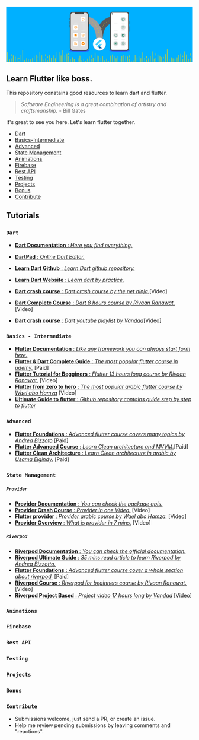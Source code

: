 [![Banner](./assets/flutter.gif)](https://flutter.dev)

## Learn Flutter like boss.

This repository conatains good resources to learn dart and flutter.

> *Software Engineering is a great combination of artistry and craftsmanship.* - Bill Gates

It's great to see you here. Let's learn flutter together.

* [Dart](#dart)
* [Basics-Intermediate](#basics)
* [Advanced](#advanced)
* [State Management](#state-management)
* [Animations](#animations)
* [Firebase](#firebase)
* [Rest API](#rest-api)
* [Testing](#testing)
* [Projects](#projects)
* [Bonus](#bonus)
* [Contribute](#contribute)

## Tutorials


### `Dart`
* [**Dart Documentation** : _Here you find everything._](https://dart.dev/guides)

* [**DartPad** : _Online Dart Editor._](https://dartpad.dev/)
* [**Learn Dart Github** : _Learn Dart github repository._](https://github.com/dwyl/learn-dart)
* [**Learn Dart Website** : _Learn dart by practice._](https://dart-tutorial.com/)
* [**Dart crash course** : _Dart crash course by the net ninja._](https://youtube.com/playlist?list=PL4cUxeGkcC9iVGY3ppchN9kIauln8IiEh&si=61GGGY9tPxl--cyK)[Video]
* [**Dart Complete Course** : _Dart 8 hours course by Rivaan Ranawat._](https://youtu.be/Fqcsow_7go4?si=CSP3pvyY_AZPTSR-)[Video]
* [**Dart crash course** : _Dart youtube playlist by Vandad_](https://youtube.com/playlist?list=PL6yRaaP0WPkVLSOchfoIA0ZXySz4eSYV2&si=2jMsinA2jHOZkLQu)[Video]

### `Basics - Intermediate`


* [**Flutter Documentation** : _Like any framework you can always start form here._](https://docs.flutter.dev/)
* [**Flutter & Dart Complete Guide** : _The most popular flutter course in udemy._](https://www.udemy.com/course/learn-flutter-dart-to-build-ios-android-apps/) [Paid]
* [**Flutter Tutorial for Begginers** : _Flutter 13 hours long course by Rivaan Ranawat._](https://youtu.be/BiOSCpV-lts?si=PVSIIy9MWuwZsG7Y) [Video]
* [**Flutter from zero to hero** : _The most popular arabic flutter course by Wael abo Hamza_](https://youtube.com/playlist?list=PL93xoMrxRJIvtIXjAiX15wcyNv-LOWZa9&si=EumuYypYsQLzBMfD) [Video]
* [**Ultimate Guide to flutter** : _Github repository contains guide step by step to flutter_](https://github.com/antz22/ultimate-guide-to-flutter)

### `Advanced`

* [**Flutter Foundations** : _Advanced flutter course covers many topics by Andrea Bizzoto_](https://courses.codewithandrea.com/p/flutter-foundations-complete) [Paid]
* [**Flutter Advanced Course** : _Learn Clean architecture and MVVM._](https://www.udemy.com/course/flutter-advanced-course-clean-architecture-with-mvvm/)[Paid]
* [**Flutter Clean Architecture** : _Learn Clean architecture in arabic by Usama Elgindy._](https://www.udemy.com/course/flutter-clean-architecture-2022-flutter-3-in-arabic) [Paid]

### `State Management`

##### `Provider`
* [**Provider Documentation** : _You can check the package apis._](https://pub.dev/packages/provider)
* [**Provider Crash Course** : _Provider in one Video._](https://www.youtube.com/watch?v=ABfwe8nUi-s) [Video]
* [**Flutter provider** : _Provider arabic course by Wael abo Hamza._](https://youtube.com/playlist?list=PL93xoMrxRJIviJiC76oO5aV8bDp2s3OrA&si=TArdaVL7QhNsMhRc) [Video]
* [**Provider Overview** : _What is provider in 7 mins._](https://youtu.be/uWlw3gEl4io?si=1TP4UvQp0iULfK-3) [Video]

##### `Riverpod`
* [**Riverpod Documentation** : _You can check the official documentation._](https://pub.dev/packages/riverpod)
* [**Riverpod Ultimate Guide** : _35 mins read article to learn Riverpod by Andrea Bizzotto._](https://codewithandrea.com/articles/flutter-state-management-riverpod/)
* [**Flutter Foundations** : _Advanced flutter course cover a whole section about riverpod._](https://courses.codewithandrea.com/p/flutter-foundations-complete) [Paid]
* [**Riverpod Course** : _Riverpod for beginners course by Rivaan Ranawat._](https://youtu.be/pwflXIA-6YQ?si=gWgmIItO5j52C1t5) [Video]
* [**Riverpod Project Based** : _Project video 17 hours long by Vandad_](https://youtu.be/vtGCteFYs4M?si=ddKWhP9wfmjC_nWY) [Video]


### `Animations`
### `Firebase`
### `Rest API`
### `Testing`
### `Projects`
### `Bonus`
### `Contribute`

* Submissions welcome, just send a PR, or create an issue.
* Help me review pending submissions by leaving comments and "reactions".






